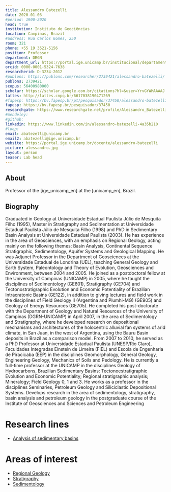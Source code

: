 ```yaml
---
title: Alessandro Batezelli
date: 2020-01-03
#period: 1900-2020
head: true
institution: Instituto de Geociências
location: Campinas, Brazil
#address: Rua Carlos Gomes, 250
room: 321
phone: +55 19 3521-5156
position: Professor
department: DRGN
department_url: https://portal.ige.unicamp.br/institucional/departamentos/dgrn
orcid: 0000-0001-5324-7638
researcherid: D-3234-2012
#publons: https://publons.com/researcher/2739421/alessandro-batezelli/
publons: 2739421
scopus: 56400980000
scholar: https://scholar.google.com.br/citations?hl=&user=YrvGYWMAAAAJ
lattes: http://lattes.cnpq.br/6617038190471269
#fapesp: https://bv.fapesp.br/pt/pesquisador/37450/alessandro-batezelli/
fapesp: https://bv.fapesp.br/pesquisador/37450
researchgate: https://www.researchgate.net/profile/Alessandro_Batezelli
#mendeley:
#github:
linkedin: https://www.linkedin.com/in/alessandro-batezelli-4a35b210
#loop:
email: abatezelli@unicamp.br
email2: abatezelli@ige.unicamp.br
website: https://portal.ige.unicamp.br/docente/alessandro-batezelli
picture: alessandro.jpg
layout: person
teaser: Lab head
---
```


## About

Professor of the [ige_unicamp_en] at the [unicamp_en], Brazil.

## Biography

Graduated in Geology at Universidade Estadual Paulista Júlio de Mesquita Filho
(1995), Master in Stratigraphy and Sedimentation at Universidade Estadual
Paulista Júlio de Mesquita Filho (1998) and PhD in Sedimentary Basin Analysis
at Universidade Estadual Paulista (2003). He has experience in the area of
Geosciences, with an emphasis on Regional Geology, acting mainly on
the following themes: Basin Analysis, Continental Sequence Stratigraphic,
Sedimentology, Aquifer Systems and Geological Mapping. He was Adjunct Professor
in the Department of Geosciences at the Universidade Estadual de Londrina (UEL),
teaching General Geology and Earth System, Paleontology and Theory of
Evolution, Geosciences and Environment, between 2004 and 2005. He joined as a
postdoctoral fellow at the University of Campinas (UNICAMP) in 2005,
where he taught the disciplines of Sedimentology (GE601), Stratigraphy (GE704)
and Tectonostratigraphic Evolution and Economic Potentiality of Brazilian
Intracratonic Basins (GE122), in addition to giving lectures and field work in
the disciplines of Field Geology II (Argentina and Piumhi-MG) (GE905) and
Geology of Energy Resources (GE705). He completed his post-doctorate with the
Department of Geology and Natural Resources of the University of Campinas
(DGRN-UNICAMP) in April 2007, in the area of Sedimentology and
Stratigraphy, where he developed research on depositional mechanisms and
architectures of the holocentric alluvial fan systems of arid climate, in San
Juan, in the west of Argentina, using the Bauru Basin deposits in Brazil as a
comparison model. From 2007 to 2010, he served as a PhD Professor at
Universidade Estadual Paulista (UNESP/Rio Claro), Faculdades Integradas
Einstein de Limeira (FIEL) and Escola de Engenharia de Piracicaba (EEP) in the
disciplines Geomorphology, General Geology, Engineering Geology, Mechanics of
Soils and Pedology. He is currently a full-time professor at the UNICAMP in the
disciplines Geology of Hydrocarbons, Brazilian Sedimentary Basins:
Tectonoestratigraphic Evolution and Economic Potentiality; Regional
stratigraphic analysis; Mineralogy; Field Geology 0, 1 and 3. He works as a
professor in the disciplines Seminaries, Petroleum Geology and Siliciclastic
Depositional Systems. Develops research in the area of sedimentology,
stratigraphy, basin analysis and petroleum geology in the postgraduate course
of the Institute of Geosciences and Sciences and Petroleum Engineering

# Research lines

<!--
   -* [Análise de bacias sedimentares](https://portal.ige.unicamp.br/linha-de-pesquisa/analise-de-bacias-sedimentares)
   -->

* [Analysis of sedimentary basins](https://portal.ige.unicamp.br/en/linha-de-pesquisa/analysis-sedimentary-basins)

# Areas of interest

<!--
   -* [Geologia Regional](https://portal.ige.unicamp.br/areas-de-interesse/geologia-regional)
   -* [Estratigrafia](https://portal.ige.unicamp.br/areas-de-interesse/estratigrafia)
   -* [Sedimentologia](https://portal.ige.unicamp.br/areas-de-interesse/sedimentologia)
   -->

* [Regional Geology](https://portal.ige.unicamp.br/en/areas-interest/regional-geology)
* [Stratigraphy](https://portal.ige.unicamp.br/en/areas-interest/stratigraphy)
* [Sedimentology](https://portal.ige.unicamp.br/en/areas-interest/sedimentology)
